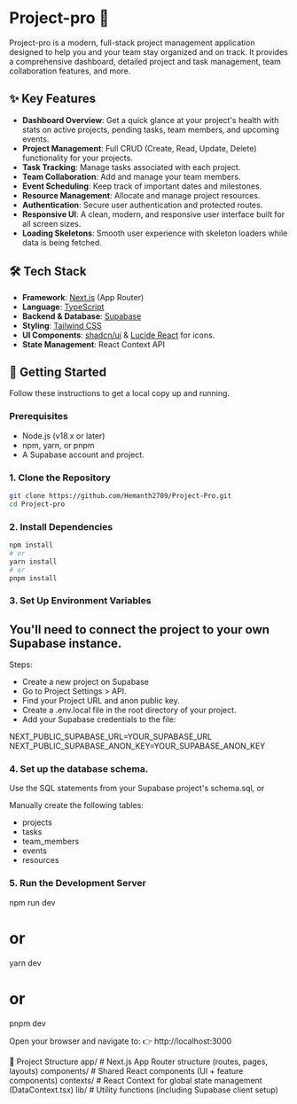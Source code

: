 # Project-pro 🚀

Project-pro is a modern, full-stack project management application designed to help you and your team stay organized and on track. It provides a comprehensive dashboard, detailed project and task management, team collaboration features, and more.

## ✨ Key Features

-   **Dashboard Overview**: Get a quick glance at your project's health with stats on active projects, pending tasks, team members, and upcoming events.
-   **Project Management**: Full CRUD (Create, Read, Update, Delete) functionality for your projects.
-   **Task Tracking**: Manage tasks associated with each project.
-   **Team Collaboration**: Add and manage your team members.
-   **Event Scheduling**: Keep track of important dates and milestones.
-   **Resource Management**: Allocate and manage project resources.
-   **Authentication**: Secure user authentication and protected routes.
-   **Responsive UI**: A clean, modern, and responsive user interface built for all screen sizes.
-   **Loading Skeletons**: Smooth user experience with skeleton loaders while data is being fetched.

## 🛠️ Tech Stack

-   **Framework**: [Next.js](https://nextjs.org/) (App Router)
-   **Language**: [TypeScript](https://www.typescriptlang.org/)
-   **Backend & Database**: [Supabase](https://supabase.io/)
-   **Styling**: [Tailwind CSS](https://tailwindcss.com/)
-   **UI Components**: [shadcn/ui](https://ui.shadcn.com/) & [Lucide React](https://lucide.dev/) for icons.
-   **State Management**: React Context API

## 🚀 Getting Started

Follow these instructions to get a local copy up and running.

### Prerequisites

-   Node.js (v18.x or later)
-   npm, yarn, or pnpm
-   A Supabase account and project.

### 1. Clone the Repository

```bash
git clone https://github.com/Hemanth2709/Project-Pro.git
cd Project-pro
```

### 2. Install Dependencies

```bash
npm install
# or
yarn install
# or
pnpm install
```


### 3. Set Up Environment Variables

## You'll need to connect the project to your own Supabase instance.

Steps:

- Create a new project on Supabase
- Go to Project Settings > API.
- Find your Project URL and anon public key.
- Create a .env.local file in the root directory of your project.
- Add your Supabase credentials to the file:

NEXT_PUBLIC_SUPABASE_URL=YOUR_SUPABASE_URL
NEXT_PUBLIC_SUPABASE_ANON_KEY=YOUR_SUPABASE_ANON_KEY


### 4. Set up the database schema.

Use the SQL statements from your Supabase project's schema.sql, or

Manually create the following tables:

- projects
- tasks
- team_members
- events
- resources

###  5. Run the Development Server
npm run dev
# or
yarn dev
# or
pnpm dev


Open your browser and navigate to:
👉 http://localhost:3000

📂 Project Structure
app/          # Next.js App Router structure (routes, pages, layouts)
components/   # Shared React components (UI + feature components)
contexts/     # React Context for global state management (DataContext.tsx)
lib/          # Utility functions (including Supabase client setup)
